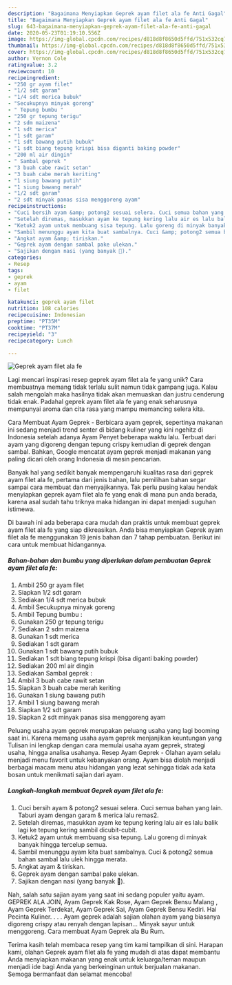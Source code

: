 ```yaml
---
description: "Bagaimana Menyiapkan Geprek ayam filet ala fe Anti Gagal"
title: "Bagaimana Menyiapkan Geprek ayam filet ala fe Anti Gagal"
slug: 643-bagaimana-menyiapkan-geprek-ayam-filet-ala-fe-anti-gagal
date: 2020-05-23T01:19:10.556Z
image: https://img-global.cpcdn.com/recipes/d818d8f8650d5ffd/751x532cq70/geprek-ayam-filet-ala-fe-foto-resep-utama.jpg
thumbnail: https://img-global.cpcdn.com/recipes/d818d8f8650d5ffd/751x532cq70/geprek-ayam-filet-ala-fe-foto-resep-utama.jpg
cover: https://img-global.cpcdn.com/recipes/d818d8f8650d5ffd/751x532cq70/geprek-ayam-filet-ala-fe-foto-resep-utama.jpg
author: Vernon Cole
ratingvalue: 3.2
reviewcount: 10
recipeingredient:
- "250 gr ayam filet"
- "1/2 sdt garam"
- "1/4 sdt merica bubuk"
- "Secukupnya minyak goreng"
- " Tepung bumbu "
- "250 gr tepung terigu"
- "2 sdm maizena"
- "1 sdt merica"
- "1 sdt garam"
- "1 sdt bawang putih bubuk"
- "1 sdt biang tepung krispi bisa diganti baking powder"
- "200 ml air dingin"
- " Sambal geprek "
- "3 buah cabe rawit setan"
- "3 buah cabe merah keriting"
- "1 siung bawang putih"
- "1 siung bawang merah"
- "1/2 sdt garam"
- "2 sdt minyak panas sisa menggoreng ayam"
recipeinstructions:
- "Cuci bersih ayam &amp; potong2 sesuai selera. Cuci semua bahan yang lain. Taburi ayam dengan garam &amp; merica lalu remas2."
- "Setelah diremas, masukkan ayam ke tepung kering lalu air es lalu balik lagi ke tepung kering sambil dicubit-cubit."
- "Ketuk2 ayam untuk membuang sisa tepung. Lalu goreng di minyak banyak hingga tercelup semua."
- "Sambil menunggu ayam kita buat sambalnya. Cuci &amp; potong2 semua bahan sambal lalu ulek hingga merata."
- "Angkat ayam &amp; tiriskan."
- "Geprek ayam dengan sambal pake ulekan."
- "Sajikan dengan nasi (yang banyak 🤣)."
categories:
- Resep
tags:
- geprek
- ayam
- filet

katakunci: geprek ayam filet 
nutrition: 108 calories
recipecuisine: Indonesian
preptime: "PT35M"
cooktime: "PT37M"
recipeyield: "3"
recipecategory: Lunch

---
```



![Geprek ayam filet ala fe](https://img-global.cpcdn.com/recipes/d818d8f8650d5ffd/751x532cq70/geprek-ayam-filet-ala-fe-foto-resep-utama.jpg)

Lagi mencari inspirasi resep geprek ayam filet ala fe yang unik? Cara membuatnya memang tidak terlalu sulit namun tidak gampang juga. Kalau salah mengolah maka hasilnya tidak akan memuaskan dan justru cenderung tidak enak. Padahal geprek ayam filet ala fe yang enak seharusnya mempunyai aroma dan cita rasa yang mampu memancing selera kita.

Cara Membuat Ayam Geprek - Berbicara ayam geprek, sepertinya makanan ini sedang menjadi trend senter di bidang kuliner yang kini ngehitz di Indonesia setelah adanya Ayam Penyet beberapa waktu lalu. Terbuat dari ayam yang digoreng dengan tepung crispy kemudian di geprek dengan sambal. Bahkan, Google mencatat ayam geprek menjadi makanan yang paling dicari oleh orang Indonesia di mesin pencarian.

Banyak hal yang sedikit banyak mempengaruhi kualitas rasa dari geprek ayam filet ala fe, pertama dari jenis bahan, lalu pemilihan bahan segar sampai cara membuat dan menyajikannya. Tak perlu pusing kalau hendak menyiapkan geprek ayam filet ala fe yang enak di mana pun anda berada, karena asal sudah tahu triknya maka hidangan ini dapat menjadi suguhan istimewa.


Di bawah ini ada beberapa cara mudah dan praktis untuk membuat geprek ayam filet ala fe yang siap dikreasikan. Anda bisa menyiapkan Geprek ayam filet ala fe menggunakan 19 jenis bahan dan 7 tahap pembuatan. Berikut ini cara untuk membuat hidangannya.

<!--inarticleads1-->

##### Bahan-bahan dan bumbu yang diperlukan dalam pembuatan Geprek ayam filet ala fe:

1. Ambil 250 gr ayam filet
1. Siapkan 1/2 sdt garam
1. Sediakan 1/4 sdt merica bubuk
1. Ambil Secukupnya minyak goreng
1. Ambil  Tepung bumbu :
1. Gunakan 250 gr tepung terigu
1. Sediakan 2 sdm maizena
1. Gunakan 1 sdt merica
1. Sediakan 1 sdt garam
1. Gunakan 1 sdt bawang putih bubuk
1. Sediakan 1 sdt biang tepung krispi (bisa diganti baking powder)
1. Sediakan 200 ml air dingin
1. Sediakan  Sambal geprek :
1. Ambil 3 buah cabe rawit setan
1. Siapkan 3 buah cabe merah keriting
1. Gunakan 1 siung bawang putih
1. Ambil 1 siung bawang merah
1. Siapkan 1/2 sdt garam
1. Siapkan 2 sdt minyak panas sisa menggoreng ayam


Peluang usaha ayam geprek merupakan peluang usaha yang lagi booming saat ini. Karena memang usaha ayam geprek menjanjikan keuntungan yang Tulisan ini lengkap dengan cara memulai usaha ayam geprek, strategi usaha, hingga analisa usahanya. Resep Ayam Geprek - Olahan ayam selalu menjadi menu favorit untuk kebanyakan orang. Ayam bisa diolah menjadi berbagai macam menu atau hidangan yang lezat sehingga tidak ada kata bosan untuk menikmati sajian dari ayam. 

<!--inarticleads2-->

##### Langkah-langkah membuat Geprek ayam filet ala fe:

1. Cuci bersih ayam &amp; potong2 sesuai selera. Cuci semua bahan yang lain. Taburi ayam dengan garam &amp; merica lalu remas2.
1. Setelah diremas, masukkan ayam ke tepung kering lalu air es lalu balik lagi ke tepung kering sambil dicubit-cubit.
1. Ketuk2 ayam untuk membuang sisa tepung. Lalu goreng di minyak banyak hingga tercelup semua.
1. Sambil menunggu ayam kita buat sambalnya. Cuci &amp; potong2 semua bahan sambal lalu ulek hingga merata.
1. Angkat ayam &amp; tiriskan.
1. Geprek ayam dengan sambal pake ulekan.
1. Sajikan dengan nasi (yang banyak 🤣).


Nah, salah satu sajian ayam yang saat ini sedang populer yaitu ayam. GEPREK ALA JOIN, Ayam Geprek Kak Rose, Ayam Geprek Bensu Malang , Ayam Geprek Terdekat, Ayam Geprek Sai, Ayam Geprek Bensu Kediri. Hai Pecinta Kuliner. . . . Ayam geprek adalah sajian olahan ayam yang biasanya digoreng crispy atau renyah dengan lapisan… Minyak sayur untuk menggoreng. Cara membuat Ayam Geprek ala Bu Rum. 

Terima kasih telah membaca resep yang tim kami tampilkan di sini. Harapan kami, olahan Geprek ayam filet ala fe yang mudah di atas dapat membantu Anda menyiapkan makanan yang enak untuk keluarga/teman maupun menjadi ide bagi Anda yang berkeinginan untuk berjualan makanan. Semoga bermanfaat dan selamat mencoba!
